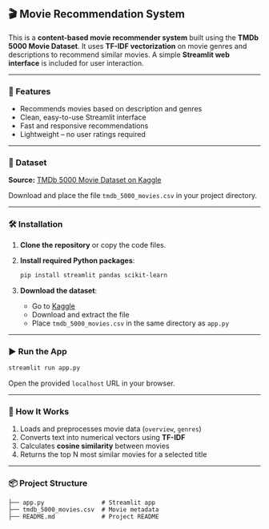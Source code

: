 ## 🎬 Movie Recommendation System

This is a **content-based movie recommender system** built using the **TMDb 5000 Movie Dataset**. It uses **TF-IDF vectorization** on movie genres and descriptions to recommend similar movies. A simple **Streamlit web interface** is included for user interaction.

---

### 🚀 Features

* Recommends movies based on description and genres
* Clean, easy-to-use Streamlit interface
* Fast and responsive recommendations
* Lightweight – no user ratings required

---

### 📁 Dataset

**Source:** [TMDb 5000 Movie Dataset on Kaggle](https://www.kaggle.com/datasets/tmdb/tmdb-movie-metadata)

Download and place the file `tmdb_5000_movies.csv` in your project directory.

---

### 🛠 Installation

1. **Clone the repository** or copy the code files.

2. **Install required Python packages**:

   ```bash
   pip install streamlit pandas scikit-learn
   ```

3. **Download the dataset**:

   * Go to [Kaggle](https://www.kaggle.com/datasets/tmdb/tmdb-movie-metadata)
   * Download and extract the file
   * Place `tmdb_5000_movies.csv` in the same directory as `app.py`

---

### ▶️ Run the App

```bash
streamlit run app.py
```

Open the provided `localhost` URL in your browser.

---

### 🧠 How It Works

1. Loads and preprocesses movie data (`overview`, `genres`)
2. Converts text into numerical vectors using **TF-IDF**
3. Calculates **cosine similarity** between movies
4. Returns the top N most similar movies for a selected title

---

### 📦 Project Structure

```
├── app.py                # Streamlit app
├── tmdb_5000_movies.csv  # Movie metadata
├── README.md             # Project README
